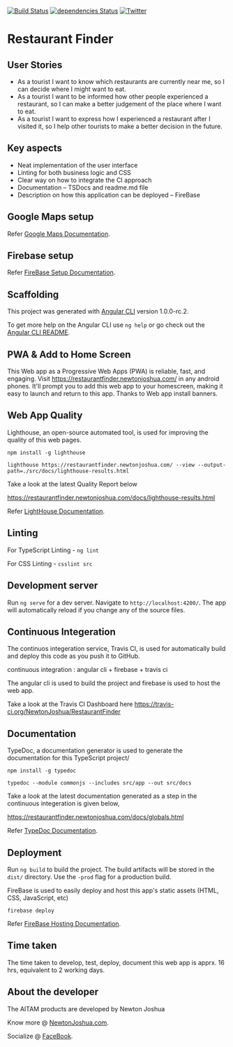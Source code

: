 [![Build Status](https://travis-ci.org/NewtonJoshua/RestaurantFinder.svg?branch=master)](https://travis-ci.org/NewtonJoshua/RestaurantFinder)
[![dependencies Status](https://david-dm.org/NewtonJoshua/RestaurantFinder/status.svg)](https://david-dm.org/NewtonJoshua/RestaurantFinder)
[![Twitter](https://img.shields.io/twitter/url/https/github.com/NewtonJoshua/RestaurantFinder.svg?style=social)](https://twitter.com/intent/tweet?text=Wow:&url=%5Bobject%20Object%5D)
# Restaurant Finder

## User Stories
- As a tourist I want to know which restaurants are currently near me, so I can
decide where I might want to eat.
- As a tourist I want to be informed how other people experienced a restaurant, so
I can make a better judgement of the place where I want to eat.
- As a tourist I want to express how I experienced a restaurant after I visited it, so I
help other tourists to make a better decision in the future.

## Key aspects
- Neat implementation of the user interface
- Linting for both business logic and CSS
- Clear way on how to integrate the CI approach
- Documentation – TSDocs and readme.md file
- Description on how this application can be deployed – FireBase

## Google Maps setup

Refer [Google Maps Documentation](https://developers.google.com/maps/documentation/javascript/get-api-key).

## Firebase setup

Refer [FireBase Setup Documentation](https://firebase.google.com/docs/web/setup).

## Scaffolding

This project was generated with [Angular CLI](https://github.com/angular/angular-cli) version 1.0.0-rc.2.

To get more help on the Angular CLI use `ng help` or go check out the [Angular CLI README](https://github.com/angular/angular-cli/blob/master/README.md).

## PWA & Add to Home Screen

This Web app as a Progressive Web Apps (PWA) is reliable, fast, and engaging. Visit https://restaurantfinder.newtonjoshua.com/ in any android phones. It'll prompt you to add this web app to your homescreen, making it easy to launch and return to this app. Thanks to Web app install banners.

## Web App Quality

Lighthouse, an open-source automated tool, is used for improving the quality of this web pages.

`npm install -g lighthouse`

 `lighthouse https://restaurantfinder.newtonjoshua.com/ --view --output-path=./src/docs/lighthouse-results.html`
 
 Take a look at the latest Quality Report below
 
 https://restaurantfinder.newtonjoshua.com/docs/lighthouse-results.html
 
 Refer [LightHouse Documentation](https://developers.google.com/web/tools/lighthouse/).
 
## Linting

For TypeScript Linting - `ng lint`

For CSS Linting - `csslint src`

## Development server

Run `ng serve` for a dev server. Navigate to `http://localhost:4200/`. The app will automatically reload if you change any of the source files.

## Continuous Integeration

The continuos integeration service, Travis CI, is used for automatically build and deploy this code as you push it to GitHub.

continuous integration : angular cli + firebase + travis ci

The angular cli is used to build the project and firebase is used to host the web app.

Take a look at the Travis CI Dashboard here https://travis-ci.org/NewtonJoshua/RestaurantFinder

## Documentation

TypeDoc, a documentation generator is used to generate the documentation for this TypeScript project/

`npm install -g typedoc`

`typedoc --module commonjs --includes src/app --out src/docs`

Take a look at the latest documentation generated as a step in the continuous integeration is given below,

https://restaurantfinder.newtonjoshua.com/docs/globals.html

Refer [TypeDoc Documentation](http://typedoc.org/guides/usage/).

## Deployment

Run `ng build` to build the project. The build artifacts will be stored in the `dist/` directory. Use the `-prod` flag for a production build.

FireBase is used to easily deploy and host this app's static assets (HTML, CSS, JavaScript, etc) 

`firebase deploy`

Refer [FireBase Hosting Documentation](https://firebase.google.com/docs/hosting/quickstart).

## Time taken

The time taken to develop, test, deploy, document this web app is apprx. 16 hrs, equivalent to 2 working days.

## About the developer

The AITAM products are developed by Newton Joshua 

Know more @  [NewtonJoshua.com](https://newtonjoshua.com/).

Socialize @ [FaceBook](https://www.facebook.com/NewtonJoshua.A).

